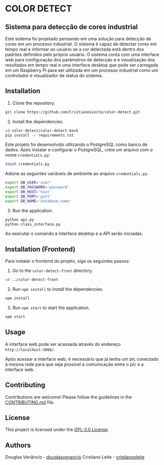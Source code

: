 # COLOR DETECT

## Sistema para detecção de cores industrial

Este sistema foi projetado pensando em uma solução para detecção de cores em um processo industrial. O sistema é capaz de detectar cores em tempo real e informar ao usuário se a cor detectada está dentro dos padrões definidos pelo próprio usuário.
O sistema conta com uma interface web para configuração dos parâmetros de detecção e e visualização dos resultados em tempo real e uma interface desktop que pode ser carregada em um Raspberry Pi para ser utilizada em um processo industrial como um controlador e visualizador de status do sistema.

## Installation

1. Clone the repository.

```bash
git clone https://github.com/CristianosLeite/color-detect.git
```

2. Install the dependencies.

```bash
cd color-detect/color-detect-back
pip install -r requirements.txt
```
Este projeto foi desenvolvido utilizando o PostgreSQL como banco de dados. Após instalar e configurar o PostgreSQL, creie um arquivo com o nome `credentials.py`:

```bash
touch credentials.py
```

Adione as seguintes variáveis de ambiente ao arquivo `credentials.py`:

```bash
export DB_USER='user'
export DB_PASSWORD='password'
export DB_HOST='host'
export DB_PORT='port'
export DB_NAME='database_name'
```

3. Run the application.

```bash
python api.py
python class_interface.py
```

Ao executar o comando a interface desktop e a API serão iniciadas.

## Installation (Frontend)

Para instalar o frontend do projeto, siga os seguintes passos:

1. Go to the `color-detect-front` directory.

```bash
cd ../color-detect-front
```


2. Run `npm install` to install the dependencies.

```bash
npm install
```

3. Run `npm start` to start the application.

```bash
npm start
```

## Usage

A interface web pode ser acessada através do endereço `http://localhost:3000/`.

Após acessar a interface web, é necessário que já tenha um plc conectado à mesma rede para que seja possível a comunicação entre o plc e a interface web.

## Contributing

Contributions are welcome! Please follow the guidelines in the [CONTRIBUTING.md](CONTRIBUTING.md) file.

## License

This project is licensed under the [GPL-3.0 License](LICENSE).

## Authors

Douglas Venâncio - [douglasvenancio](https://github.com/faraddouglas)
Cristiano Leite - [cristianosleite](https://github.com/CristianosLeite)


